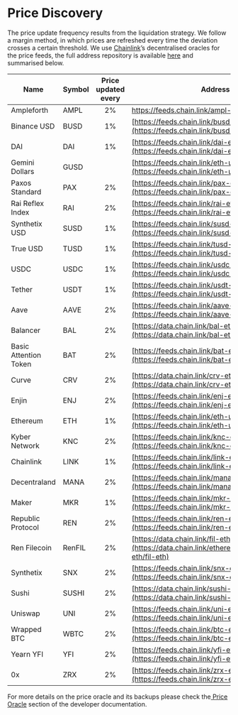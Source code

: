 # Price Discovery

The price update frequency results from the liquidation strategy. We follow a margin method, in which prices are refreshed every time the deviation crosses a certain threshold. We use [Chainlink](https://chain.link)’s decentralised oracles for the price feeds, the full address repository is available [here](https://docs.chain.link/docs/ethereum-addresses/) and summarised below.



| Name                  | Symbol | Price updated every | Address                                                                                        |
| --------------------- | ------ | :-----------------: | ---------------------------------------------------------------------------------------------- |
| Ampleforth            | AMPL   |          2%         | https://feeds.chain.link/ampl-eth                                                              |
| Binance USD           | BUSD   |          1%         | [https://feeds.chain.link/busd-eth](https://feeds.chain.link/busd-eth)                         |
| DAI                   | DAI    |          1%         | [https://feeds.chain.link/dai-eth](https://feeds.chain.link/dai-eth)                           |
| Gemini Dollars        | GUSD   |                     | [https://feeds.chain.link/eth-usd](https://feeds.chain.link/eth-usd) fixed 1$                  |
| Paxos Standard        | PAX    |          2%         | [https://feeds.chain.link/pax-eth](https://feeds.chain.link/pax-eth)                           |
| Rai Reflex Index      | RAI    |          2%         | [https://feeds.chain.link/rai-eth](https://feeds.chain.link/rai-eth)                           |
| Synthetix USD         | SUSD   |          1%         | [https://feeds.chain.link/susd-eth](https://feeds.chain.link/susd-eth)                         |
| True USD              | TUSD   |          1%         | [https://feeds.chain.link/tusd-eth](https://feeds.chain.link/tusd-eth)                         |
| USDC                  | USDC   |          1%         | [https://feeds.chain.link/usdc-eth](https://feeds.chain.link/usdc-eth)                         |
| Tether                | USDT   |          1%         | [https://feeds.chain.link/usdt-eth](https://feeds.chain.link/usdt-eth)                         |
| Aave                  | AAVE   |          2%         | [https://feeds.chain.link/aave-eth](https://feeds.chain.link/aave-eth)                         |
| Balancer              | BAL    |          2%         | [https://data.chain.link/bal-eth](https://data.chain.link/bal-eth)                             |
| Basic Attention Token | BAT    |          2%         | [https://feeds.chain.link/bat-eth](https://feeds.chain.link/bat-eth)                           |
| Curve                 | CRV    |          2%         | [https://data.chain.link/crv-eth](https://data.chain.link/crv-eth)                             |
| Enjin                 | ENJ    |          2%         | [https://feeds.chain.link/enj-eth](https://feeds.chain.link/enj-eth)                           |
| Ethereum              | ETH    |          1%         | [https://feeds.chain.link/eth-usd](https://feeds.chain.link/eth-usd)                           |
| Kyber Network         | KNC    |          2%         | [https://feeds.chain.link/knc-eth](https://feeds.chain.link/knc-eth)                           |
| Chainlink             | LINK   |          1%         | [https://feeds.chain.link/link-eth](https://feeds.chain.link/link-eth)                         |
| Decentraland          | MANA   |          2%         | [https://feeds.chain.link/mana-eth](https://feeds.chain.link/mana-eth)                         |
| Maker                 | MKR    |          1%         | [https://feeds.chain.link/mkr-eth](https://feeds.chain.link/mkr-eth)                           |
| Republic Protocol     | REN    |          2%         | [https://feeds.chain.link/ren-eth](https://feeds.chain.link/ren-eth)                           |
| Ren Filecoin          | RenFIL |          2%         | [https://data.chain.link/fil-eth](https://data.chain.link/ethereum/mainnet/crypto-eth/fil-eth) |
| Synthetix             | SNX    |          2%         | [https://feeds.chain.link/snx-eth](https://feeds.chain.link/snx-eth)                           |
| Sushi                 | SUSHI  |          2%         | [https://data.chain.link/sushi-eth](https://data.chain.link/sushi-eth)                         |
| Uniswap               | UNI    |          2%         | [https://feeds.chain.link/uni-eth](https://feeds.chain.link/uni-eth)                           |
| Wrapped BTC           | WBTC   |          2%         | [https://feeds.chain.link/btc-eth](https://feeds.chain.link/btc-eth)                           |
| Yearn YFI             | YFI    |          2%         | [https://feeds.chain.link/yfi-eth](https://feeds.chain.link/yfi-eth)                           |
| 0x                    | ZRX    |          2%         | [https://feeds.chain.link/zrx-eth](https://feeds.chain.link/zrx-eth)                           |

For more details on the price oracle and its backups please check the[ Price Oracle](https://docs.aave.com/developers/the-core-protocol/price-oracle) section of the developer documentation.
